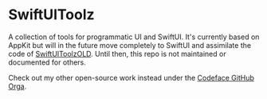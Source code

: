 # SwiftUIToolz

A collection of tools for programmatic UI and SwiftUI. It's currently based on AppKit but will in the future move completely to SwiftUI and assimilate the code of [SwiftUIToolzOLD](https://github.com/flowtoolz/SwiftUIToolzOLD). Until then, this repo is not maintained or documented for others.

Check out my other open-source work instead under the [Codeface GitHub Orga](https://github.com/codeface-io).
